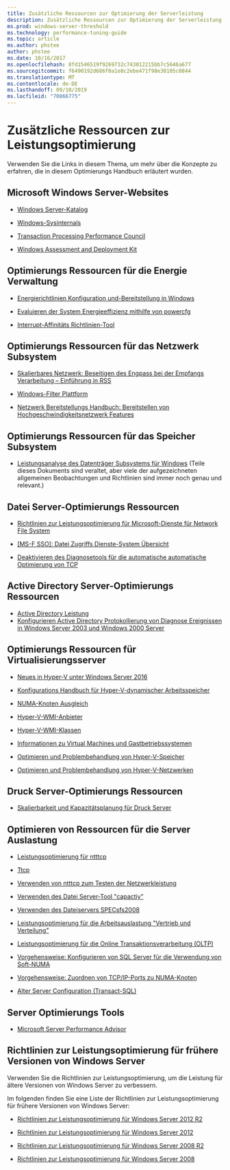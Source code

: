 ```yaml
---
title: Zusätzliche Ressourcen zur Optimierung der Serverleistung
description: Zusätzliche Ressourcen zur Optimierung der Serverleistung
ms.prod: windows-server-threshold
ms.technology: performance-tuning-guide
ms.topic: article
ms.author: phstee
author: phstee
ms.date: 10/16/2017
ms.openlocfilehash: 8fd1546519f9269732c743012215bb7c5646a677
ms.sourcegitcommit: f6490192d686f0a1e0c2ebe471f98e30105c0844
ms.translationtype: MT
ms.contentlocale: de-DE
ms.lasthandoff: 09/10/2019
ms.locfileid: "70866775"
---
```

# <a name="additional-performance-tuning-resources"></a>Zusätzliche Ressourcen zur Leistungsoptimierung

Verwenden Sie die Links in diesem Thema, um mehr über die Konzepte zu erfahren, die in diesem Optimierungs Handbuch erläutert wurden.

## <a name="microsoft-windows-server-websites"></a>Microsoft Windows Server-Websites
-   [Windows Server-Katalog](http://www.windowsservercatalog.com/)

-   [Windows-Sysinternals](https://technet.microsoft.com/sysinternals/default.aspx)

-   [Transaction Processing Performance Council](http://www.tpc.org/)

-   [Windows Assessment and Deployment Kit](https://developer.microsoft.com/en-us/windows/hardware/windows-assessment-deployment-kit)

## <a name="power-management-tuning-resources"></a>Optimierungs Ressourcen für die Energie Verwaltung

-   [Energierichtlinien Konfiguration und-Bereitstellung in Windows](https://msdn.microsoft.com/library/windows/hardware/mt422910.aspx)

-   [Evaluieren der System Energieeffizienz mithilfe von powercfg](https://technet.microsoft.com/library/cc748940.aspx)

-   [Interrupt-Affinitäts Richtlinien-Tool](https://support.microsoft.com/en-us/kb/252867)

## <a name="networking-subsystem-tuning-resources"></a>Optimierungs Ressourcen für das Netzwerk Subsystem

-   [Skalierbares Netzwerk: Beseitigen des Engpass bei der Empfangs Verarbeitung – Einführung in RSS](https://download.microsoft.com/download/5/D/6/5D6EAF2B-7DDF-476B-93DC-7CF0072878E6/NDIS_RSS.doc)

-   [Windows-Filter Plattform](https://msdn.microsoft.com/windows/hardware/gg463267.aspx)

-   [Netzwerk Bereitstellungs Handbuch: Bereitstellen von Hochgeschwindigkeitsnetzwerk Features](https://technet.microsoft.com/library/gg162681.aspx)

## <a name="storage-subsystem-tuning-resources"></a>Optimierungs Ressourcen für das Speicher Subsystem

-   [Leistungsanalyse des Datenträger Subsystems für Windows](https://download.microsoft.com/download/e/b/a/eba1050f-a31d-436b-9281-92cdfeae4b45/subsys_perf.doc) (Teile dieses Dokuments sind veraltet, aber viele der aufgezeichneten allgemeinen Beobachtungen und Richtlinien sind immer noch genau und relevant.)

## <a name="file-server-tuning-resources"></a>Datei Server-Optimierungs Ressourcen

-   [Richtlinien zur Leistungsoptimierung für Microsoft-Dienste für Network File System](https://technet.microsoft.com/library/bb463205.aspx)

-   [\[MS-F SSO\]: Datei Zugriffs Dienste-System Übersicht](https://download.microsoft.com/download/5/0/1/501ED102-E53F-4CE0-AA6B-B0F93629DDC6/Windows/%5bMS-FSSO%5d.pdf)

-   [Deaktivieren des Diagnosetools für die automatische automatische Optimierung von TCP](https://support.microsoft.com/kb/967475)

## <a name="active-directory-server-tuning-resources"></a>Active Directory Server-Optimierungs Ressourcen
-   [Active Directory Leistung](https://msdn.microsoft.com/library/windows/hardware/dn567654(v=vs.85).aspx)
-   [Konfigurieren Active Directory Protokollierung von Diagnose Ereignissen in Windows Server 2003 und Windows 2000 Server](https://support.microsoft.com/kb/314980)

## <a name="virtualization-server-tuning-resources"></a>Optimierungs Ressourcen für Virtualisierungsserver

-   [Neues in Hyper-V unter Windows Server 2016](https://technet.microsoft.com/windows-server-docs/compute/hyper-v/what-s-new-in-hyper-v-on-windows)

-   [Konfigurations Handbuch für Hyper-V-dynamischer Arbeitsspeicher](https://technet.microsoft.com/library/ff817651.aspx)

-   [NUMA-Knoten Ausgleich](http://blogs.technet.com/b/winserverperformance/archive/2009/12/10/numa-node-balancing.aspx)

-   [Hyper-V-WMI-Anbieter](https://msdn2.microsoft.com/library/cc136992(VS.85).aspx)

-   [Hyper-V-WMI-Klassen](https://msdn.microsoft.com/library/cc136986(VS.85).aspx)

-   [Informationen zu Virtual Machines und Gastbetriebssystemen](https://technet.microsoft.com/library/cc794868(v=ws.10))

-   [Optimieren und Problembehandlung von Hyper-V-Speicher](http://blogs.msdn.com/b/microsoft_press/archive/2013/07/24/new-book-optimizing-and-troubleshooting-hyper-v-storage.aspx)

-   [Optimieren und Problembehandlung von Hyper-V-Netzwerken](http://blogs.msdn.com/b/microsoft_press/archive/2013/07/12/rtm-d-today-optimizing-and-troubleshooting-hyper-v-networking.aspx)

## <a name="print-server-tuning-resources"></a>Druck Server-Optimierungs Ressourcen

-   [Skalierbarkeit und Kapazitätsplanung für Druck Server](https://technet.microsoft.com/library/dn554243.aspx)

## <a name="server-workload-tuning-resources"></a>Optimieren von Ressourcen für die Server Auslastung

-   [Leistungsoptimierung für ntttcp](https://msdn.microsoft.com/library/windows/hardware/dn567663(v=vs.85).aspx)

-   [Ttcp](http://en.wikipedia.org/wiki/Ttcp)

-   [Verwenden von ntttcp zum Testen der Netzwerkleistung](https://msdn.microsoft.com/windows/hardware/gg463264.aspx)

-   [Verwenden des Datei Server-Tool "capactiy"](https://msdn.microsoft.com/library/windows/hardware/dn567658(v=vs.85).aspx)

-   [Verwenden des Dateiservers SPECsfs2008](https://msdn.microsoft.com/library/windows/hardware/dn567653(v=vs.85).aspx)

-   [Leistungsoptimierung für die Arbeitsauslastung "Vertrieb und Verteilung"](https://msdn.microsoft.com/library/windows/hardware/dn567646(v=vs.85).aspx)

-   [Leistungsoptimierung für die Online Transaktionsverarbeitung (OLTP)](https://msdn.microsoft.com/library/windows/hardware/dn567642(v=vs.85).aspx)

-   [Vorgehensweise: Konfigurieren von SQL Server für die Verwendung von Soft-NUMA](https://go.microsoft.com/fwlink/?LinkId=98292)

-   [Vorgehensweise: Zuordnen von TCP/IP-Ports zu NUMA-Knoten](https://go.microsoft.com/fwlink/?LinkId=98293)

-   [Alter Server Configuration (Transact-SQL)](https://msdn.microsoft.com/library/ee210585.aspx)


## <a name="server-tuning-tools"></a>Server Optimierungs Tools

-   [Microsoft Server Performance Advisor](https://msdn.microsoft.com/library/windows/hardware/dn481522(v=vs.85).aspx)

## <a name="performance-tuning-guidelines-for-previous-versions-of-windows-server"></a>Richtlinien zur Leistungsoptimierung für frühere Versionen von Windows Server


Verwenden Sie die Richtlinien zur Leistungsoptimierung, um die Leistung für ältere Versionen von Windows Server zu verbessern.

Im folgenden finden Sie eine Liste der Richtlinien zur Leistungsoptimierung für frühere Versionen von Windows Server:

-   [Richtlinien zur Leistungsoptimierung für Windows Server 2012 R2](https://www.microsoft.com/download/details.aspx?id=51960)

-   [Richtlinien zur Leistungsoptimierung für Windows Server 2012](https://download.microsoft.com/download/0/0/B/00BE76AF-D340-4759-8ECD-C80BC53B6231/performance-tuning-guidelines-windows-server-2012.docx)

-   [Richtlinien zur Leistungsoptimierung für Windows Server 2008 R2](https://download.microsoft.com/download/6/B/2/6B2EBD3A-302E-4553-AC00-9885BBF31E21/Perf-tun-srv-R2.docx)

-   [Richtlinien zur Leistungsoptimierung für Windows Server 2008](https://download.microsoft.com/download/9/c/5/9c5b2167-8017-4bae-9fde-d599bac8184a/Perf-tun-srv.docx)
